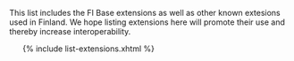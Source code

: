 This list includes the FI Base extensions as well as other known extesions used in Finland. We hope
listing extensions here will promote their use and thereby increase interoperability.
<ul>
{% include list-extensions.xhtml %}
</ul>